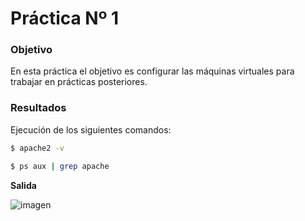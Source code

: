 # Práctica Nº 1

### Objetivo

En esta práctica el objetivo es configurar las máquinas virtuales para trabajar en prácticas posteriores.

### Resultados

 Ejecución de los siguientes comandos:

```sh
$ apache2 -v
```
```sh
$ ps aux | grep apache
```
**Salida** 

![imagen](https://github.com/marlenelisvas/SWAP/blob/master/Practicas/images/practica1%20_S3.png)
